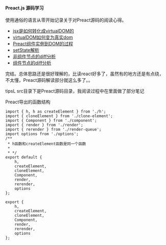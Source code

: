 #### Preact.js 源码学习

使用通俗的语言从零开始记录关于对Preact源码的阅读心得。

- [jsx是如何转化成virtualDOM的](./jsxToVirtualDOM.md)
- [virtualDOM如何变为真实dom](./virtualDOMToRealDOM.md)
- [Preact组件实例到DOM的过程](./buildComponent.md)
- [setState解析](./setState.md)
- [非组件节点的diff分析](./normalDiff.md)
- [组件节点的diff分析](./componentDiff.md)

完结。总体思路还是很好理解的，比读react好多了，虽然有的地方还是有点绕，不太懂，Preact源码解读部分就这么多了。。

tipsL src目录下是Preact源码目录，我阅读过程中在里面做了部分笔记

Preact导出的函数结构
```
import { h, h as createElement } from './h';
import { cloneElement } from './clone-element';
import { Component } from './component';
import { render } from './render';
import { rerender } from './render-queue';
import options from './options';
/**
 * h函数和createElement函数是同一个函数
 *
 * */
export default {
    h,
    createElement,
    cloneElement,
    Component,
    render,
    rerender,
    options
};

export {
    h,
    createElement,
    cloneElement,
    Component,
    render,
    rerender,
    options
};
```

